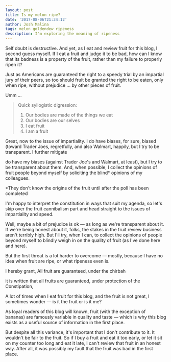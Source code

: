 ```yaml
---
layout: post
title: Is my melon ripe?
date: '2017-08-06T21:34:12'
author: Josh Malina
tags: melon goldendew ripeness
description: I'm exploring the meaning of ripeness
---
```


Self doubt is destructive. And yet, as I eat and review fruit for this blog, I second guess myself. If I eat a fruit and judge it to be bad, how can I know that its badness is a property of the fruit, rather than my failure to properly ripen it?

Just as Americans are guaranteed the right to a speedy trial by an impartial jury of their peers, so too should fruit be granted the right to be eaten, only when ripe, without prejudice … by other pieces of fruit.

Umm … 

>  Quick syllogistic digression: 
>
> 1. Our bodies are made of the things we eat
> 2. Our bodies are our selves
> 3. I eat fruit
> 4. I am a fruit

Great, now to the issue of impartiality. I do have biases, for sure, biased (toward Trader Joes, regretfully, and also Walmart, happily, but I try to be transparent. I further mitigate 



 do have my biases (against Trader Joe's and Walmart, at least), but I try to be transparent about them. And, when possible, I collect the opinions of fruit people beyond myself by soliciting the blind* opinions of my colleagues.

*They don't know the origins of the fruit until after the poll has been completed

I'm happy to interpret the constitution in ways that suit my agenda, so let's skip over the fruit cannibalism part and head straight to the issues of impartiality and speed. 

Well, maybe a bit of prejudice is ok — as long as we're transparent about it. If we're being honest about it, folks, the stakes in the fruit review business aren't terribly high. But I'll try, when I can, to collect the opinions of people beyond myself to blindly weigh in on the quality of fruit (as I've done <a>here</a> and <a>here</a>).

But the first threat is a lot harder to overcome — mostly, because I have no idea when fruit are ripe, or what ripeness even is. 

I hereby grant, All fruit are guaranteed, under the chirbah

it is written that all fruits are guaranteed, under protection of the Constipation, 



A lot of times when I eat fruit for this blog, and the fruit is not great, I sometimes wonder — is it the fruit or is it me?

As loyal readers of this blog will known, fruit (with the exception of bananas) are famously variable in quality and taste — which is why this blog exists as a useful source of information in the first place.

But despite all this variance, it's important that I don't contribute to it. It wouldn't be fair to the fruit. So if I buy a fruit and eat it too early, or let it sit on my counter too long and eat it late, I can't review that fruit in an honest way. After all, it was possibly my fault that the fruit was bad in the first place.

